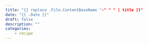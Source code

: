 ```yaml
---
title: "{{ replace .File.ContentBaseName "-" " " | title }}"
date: "{{ .Date }}"
draft: false
description: ""
categories: 
    - recipe
---
```

